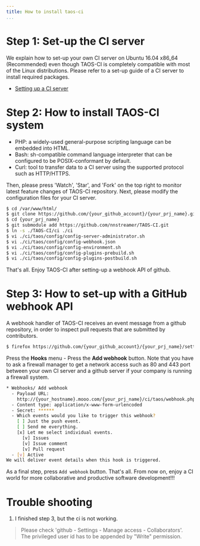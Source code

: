 ```yaml
---
title: How to install taos-ci
...
```


# Step 1: Set-up the CI server
We explain how to set-up your own CI server on Ubuntu 16.04 x86_64 (Recommended) even though TAOS-CI is completely compatible with most of the Linux distributions. Please refer to a set-up guide of a CI server to install required packages.
* [Setting up a CI server](ci/doc/how-to-setup-taos-ci-server.md) 


# Step 2: How to install TAOS-CI system
* PHP: a widely-used general-purpose scripting language can be embedded into HTML.
* Bash: sh-compatible command language interpreter that can be configured to be POSIX-conformant by default.
* Curl: tool to transfer data to a CI server using the supported protocol such as HTTP/HTTPS.

Then, please press 'Watch', 'Star', and 'Fork' on the top right to monitor latest feature changes of TAOS-CI repository. Next, please modify the configuration files for your CI server.

```bash
$ cd /var/www/html/
$ git clone https://github.com/{your_github_account}/{your_prj_name}.git
$ cd {your_prj_name}
$ git submodule add https://github.com/nnstreamer/TAOS-CI.git
$ ln -s ./TAOS-CI/ci ./ci
$ vi ./ci/taos/config/config-server-administrator.sh
$ vi ./ci/taos/config/config-webhook.json
$ vi ./ci/taos/config/config-environment.sh
$ vi ./ci/taos/config/config-plugins-prebuild.sh
$ vi ./ci/taos/config/config-plugins-postbuild.sh
```
That's all. Enjoy TAOS-CI after setting-up a webhook API of github.

# Step 3: How to set-up with a GitHub webhook API
A webhook handler of TAOS-CI receives an event message from a github repository, in order to inspect pull requests that are submitted by contributors.
```bash
$ firefox https://github.com/{your_github_account}/{your_prj_name}/settings
```

Press the **Hooks** menu - Press the **Add webhook** button. Note that you have to ask a firewall manager to get a network access such as 80 and 443 port between your own CI server and a github server if your company is running a firewall system.
```bash
* Webhooks/ Add webhook
  - Payload URL:
    http://{your_hostname}.mooo.com/{your_prj_name}/ci/taos/webhook.php
  - Content type: application/x-www-form-urlencoded
  - Secret: ******
  - Which events would you like to trigger this webhook?
    [ ] Just the push event.
    [ ] Send me everything.
    [x] Let me select individual events.
      [v] Issues
      [v] Issue comment
      [v] Pull request
  - [v] Active
We will deliver event details when this hook is triggered. 
```

As a final step, press `Add webhook` button. That's all. 
From now on, enjoy a CI world for more collaborative and productive software development!!!

# Trouble shooting
1. I finished step 3, but the ci is not working.
 > Please check 'github - Settings - Manage access - Collaborators'.  
 > The privileged user id has to be appended by "Write" permission.
